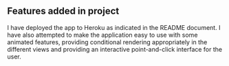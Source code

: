 ## Features added in project

I have deployed the app to Heroku as indicated in the README document. I have also attempted to make the application easy to use with some animated features, providing conditional rendering appropriately in the different views and providing an interactive point-and-click interface for the user.